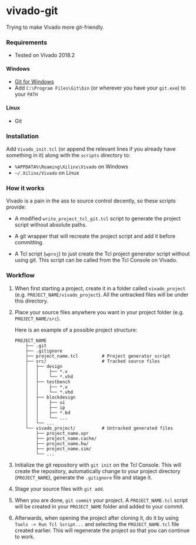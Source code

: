 # vivado-git

Trying to make Vivado more git-friendly.

### Requirements

- Tested on Vivado 2018.2

#### Windows
- [Git for Windows](https://git-scm.com/download/win)
- Add `C:\Program Files\Git\bin` (or wherever you have your `git.exe`) to your `PATH`

#### Linux
- Git

### Installation

Add `Vivado_init.tcl` (or append the relevant lines if you already have something in it) along with the `scripts` directory to:

- `%APPDATA%\Roaming\Xilinx\Vivado` on Windows
- `~/.Xilinx/Vivado` on Linux

### How it works

Vivado is a pain in the ass to source control decently, so these scripts provide:

- A modified `write_project_tcl_git.tcl` script to generate the project script without absolute paths.

- A git wrapper that will recreate the project script and add it before committing.

- A Tcl script (`wproj`) to just create the Tcl project generator script without using git. This script can be called from the Tcl Console on Vivado.

### Workflow

 1. When first starting a project, create it in a folder called `vivado_project` (e.g. `PROJECT_NAME/vivado_project`). All the untracked files will be under this directory.

 2. Place your source files anywhere you want in your project folder (e.g. `PROJECT_NAME/src`).

    Here is an example of a possible project structure:
    ```
    PROJECT_NAME
        ├── .git
        ├── .gitignore
        ├── project_name.tcl         # Project generator script
        ├── src/                     # Tracked source files
        │   ├── design
        │   │    ├── *.v
        │   │    └── *.vhd
        │   ├── testbench
        │   │    ├── *.v
        │   │    └── *.vhd
        │   ├── blockdesign
        │   │    ├── ui
        │   │    ├── ip
        │   │    ├── *.bd
        │   │    └── ...
        │   └── ...
        └── vivado_project/          # Untracked generated files
            ├── project_name.xpr
            ├── project_name.cache/
            ├── project_name.hw/
            ├── project_name.sim/
            └── ...
    ```

 3. Initialize the git repository with `git init` on the Tcl Console. This will create the repository, automatically change to your project directory (`PROJECT_NAME`), generate the `.gitignore` file and stage it.

 4. Stage your source files with `git add`.

 5. When you are done, `git commit` your project. A `PROJECT_NAME.tcl` script will be created in your `PROJECT_NAME` folder and added to your commit.

 6. Afterwards, when opening the project after cloning it, do it by using `Tools -> Run Tcl Script...` and selecting the `PROJECT_NAME.tcl` file created earlier. This will regenerate the project so that you can continue to work.
